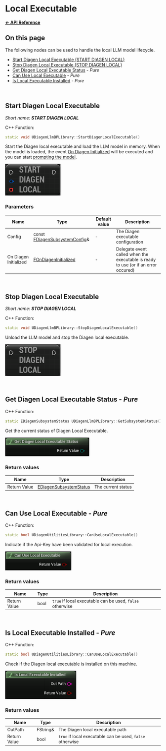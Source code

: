 # Local Executable

**[← API Reference](/docs/API_reference/README.md)**

## On this page

The following nodes can be used to handle the local LLM model lifecycle.

* [Start Diagen Local Executable (START DIAGEN LOCAL)](#start-diagen-local-executable)<br/>
* [Stop Diagen Local Executable (STOP DIAGEN LOCAL)](#stop-diagen-local-executable)<br/>
* [Get Diagen Local Executable Status](#get-diagen-local-executable-status---pure) - *Pure*<br/>
* [Can Use Local Executable](#can-use-local-executable---pure) - *Pure*<br/>
* [Is Local Executable Installed](#is-local-executable-installed---pure) - *Pure*<br/>

<!------------------------------------------------------------------------------------------------------------------------------->
<br/>

## Start Diagen Local Executable

*Short name: **START DIAGEN LOCAL***

C++ Function: 
```cpp
static void UDiagenLlmBPLibrary::StartDiagenLocalExecutable()
```

Start the Diagen local executable and load the LLM model in memory. When the model is loaded, the event [On Diagen Initialized](./Delegates.md#on-diagen-initialized) will be executed and you can start [prompting the model](/docs/API_reference/LLM_prompting.md).

![Node Start Diagen Local Exec](/docs/images/node_start_diagen_local.png)

### Parameters

| Name                  | Type                       | Default value | Description |
| --------------------- | -------------------------- | ------------- | ----------- |
| Config                | const [FDiagenSubsystemConfig](./Classes_structs_enums.md#diagen-subsystem-config)& | - | The Diagen executable configuration |
| On Diagen Initialized | [FOnDiagenInitialized](./Delegates.md#on-diagen-initialized)          | - | Delegate event called when the executable is ready to use (or if an error occured) |

<!------------------------------------------------------------------------------------------------------------------------------->
<br/>

## Stop Diagen Local Executable

*Short name: **STOP DIAGEN LOCAL***

C++ Function: 
```cpp
static void UDiagenLlmBPLibrary::StopDiagenLocalExecutable()
```

Unload the LLM model and stop the Diagen local executable.

![Node Stop Diagen Local Exec](/docs/images/node_stop_diagen_local.png)

<!------------------------------------------------------------------------------------------------------------------------------->
<br/>

## Get Diagen Local Executable Status - *Pure*

C++ Function: 
```cpp
static EDiagenSubsystemStatus UDiagenLlmBPLibrary::GetSubsystemStatus()
```

Get the current status of Diagen Local Executable.

![Node get Local Exec Status](/docs/images/node_get_diagen_local_executable_status.png)

### Return values

| Name          | Type                            | Description        |
| ------------- | ------------------------------  | ------------------ |
| Return Value  | [EDiagenSubsystemStatus](./Classes_structs_enums.md#diagen-subsystem-status) | The current status |

<!------------------------------------------------------------------------------------------------------------------------------->
<br/>

## Can Use Local Executable - *Pure*

C++ Function: 
```cpp
static bool UDiagenUtilitiesLibrary::CanUseLocalExecutable()
```

Indicate if the Api-Key have been validated for local execution.

![Node can Use Local Exec](/docs/images/node_can_use_local_executable.png)

### Return values

| Name          | Type | Description        |
| ------------- | ---- | ------------------ |
| Return Value  | bool | `true` if local executable can be used, `false` otherwise |

<!------------------------------------------------------------------------------------------------------------------------------->
<br/>

## Is Local Executable Installed - *Pure*

C++ Function: 
```cpp
static bool UDiagenUtilitiesLibrary::CanUseLocalExecutable()
```

Check if the Diagen local executable is installed on this machine.

![Node is Local Exec Installed](/docs/images/node_is_local_executable_installed.png)

### Return values

| Name          | Type     | Description        |
| ------------- | -------  | ------------------ |
| OutPath       | FString& | The Diagen local executable path |
| Return Value  | bool     | `true` if local executable can be used, `false` otherwise |

<!------------------------------------------------------------------------------------------------------------------------------->
<br/>
